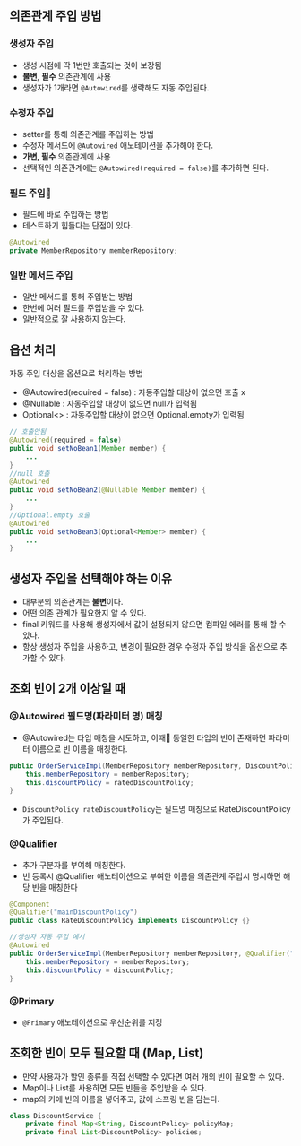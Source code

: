 ## 의존관계 주입 방법
### 생성자 주입
- 생성 시점에 딱 1번만 호출되는 것이 보장됨
- **불변**, **필수** 의존관계에 사용
- 생성자가 1개라면 `@Autowired`를 생략해도 자동 주입된다.

### 수정자 주입
- setter를 통해 의존관계를 주입하는 방법
- 수정자 메서드에 `@Autowired` 애노테이션을 추가해야 한다.
- **가변, 필수** 의존관계에 사용
- 선택적인 의존관계에는 `@Autowired(required = false)`를 추가하면 된다.

### 필드 주입
- 필드에 바로 주입하는 방법
- 테스트하기 힘들다는 단점이 있다.
```java
@Autowired
private MemberRepository memberRepository;
```

### 일반 메서드 주입
- 일반 메서드를 통해 주입받는 방법
- 한번에 여러 필드를 주입받을 수 있다.
- 일반적으로 잘 사용하지 않는다.

## 옵션 처리
자동 주입 대상을 옵션으로 처리하는 방법
- @Autowired(required = false) : 자동주입할 대상이 없으면 호출 x
- @Nullable : 자동주입할 대상이 없으면 null가 입력됨
- Optional<> : 자동주입할 대상이 없으면 Optional.empty가 입력됨
```java
// 호출안됨
@Autowired(required = false)
public void setNoBean1(Member member) {
	...
}
//null 호출
@Autowired
public void setNoBean2(@Nullable Member member) {
	...
}
//Optional.empty 호출
@Autowired
public void setNoBean3(Optional<Member> member) {
	...
}
```

## 생성자 주입을 선택해야 하는 이유
- 대부분의 의존관계는 **불변**이다.
- 어떤 의존 관계가 필요한지 알 수 있다.
- final 키워드를 사용해 생성자에서 값이 설정되지 않으면 컴파일 에러를 통해 할 수 있다.
- 항상 생성자 주입을 사용하고, 변경이 필요한 경우 수정자 주입 방식을 옵션으로 추가할 수 있다.

## 조회 빈이 2개 이상일 때
### @Autowired 필드명(파라미터 명) 매칭
- @Autowired는 타입 매칭을 시도하고, 이때 동일한 타입의 빈이 존재하면 파라미터 이름으로 빈 이름을 매칭한다.
```java
public OrderServiceImpl(MemberRepository memberRepository, DiscountPolicy rateDiscountPolicy) {  
    this.memberRepository = memberRepository;  
    this.discountPolicy = ratedDiscountPolicy;  
}
```
- `DiscountPolicy rateDiscountPolicy`는 필드명 매칭으로 RateDiscountPolicy가 주입된다.

### @Qualifier
- 추가 구분자를 부여해 매칭한다.
- 빈 등록시 @Qualifier 애노테이션으로 부여한 이름을 의존관계 주입시 명시하면 해당 빈을 매칭한다
```java
@Component
@Qualifier("mainDiscountPolicy")
public class RateDiscountPolicy implements DiscountPolicy {}
```

```java
//생성자 자동 주입 예시
@Autowired
public OrderServiceImpl(MemberRepository memberRepository, @Qualifier("mainDiscountPolicy") DiscountPolicy discountPolicy) {
	this.memberRepository = memberRepository;
	this.discountPolicy = discountPolicy;
}
```

### @Primary
- `@Primary` 애노테이션으로 우선순위를 지정

## 조회한 빈이 모두 필요할 때 (Map, List)
- 만약 사용자가 할인 종류를 직접 선택할 수 있다면 여러 개의 빈이 필요할 수 있다.
- Map이나 List를 사용하면 모든 빈들을 주입받을 수 있다.
- map의 키에 빈의 이름을 넣어주고, 값에 스프링 빈을 담는다.
```java
class DiscountService {  
    private final Map<String, DiscountPolicy> policyMap;  
    private final List<DiscountPolicy> policies;
```
